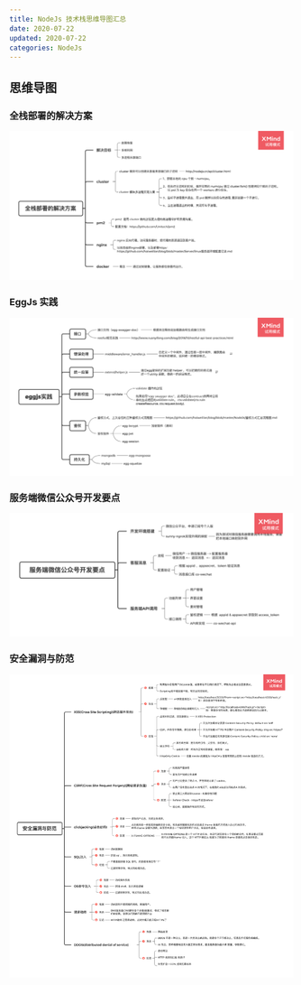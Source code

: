 ```yaml
---
title: NodeJs 技术栈思维导图汇总
date: 2020-07-22
updated: 2020-07-22
categories: NodeJs
---
```


## 思维导图

### 全栈部署的解决方案

![全栈部署的解决方案](../Map/NodeJs/全栈部署的解决方案.png)

### EggJs 实践

![EggJs实践](../Map/NodeJs/eggjs实践.png)

### 服务端微信公众号开发要点

![服务端微信公众号开发要点](../Map/NodeJs/服务端微信公众号开发要点.png)

### 安全漏洞与防范

![安全漏洞与防范](../Map/NodeJs/安全漏洞与防范.png)
